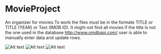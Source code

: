 # MovieProject
An organizer for movies
To work the files must be in the formate TITLE or TITLE (YEAR) or Text (IMDB ID). It might not find all movies if the title is not the one used in the database
http://www.omdbapi.com/ 
user is able to manually enter data and update rows. 

![Alt text](https://cloud.githubusercontent.com/assets/21349071/18901006/b381dfb2-850c-11e6-9d31-cfcc7c064d3a.PNG)
![Alt text](https://cloud.githubusercontent.com/assets/21349071/18978453/f0cdf360-8688-11e6-9aa1-ac536e760058.PNG)
![Alt text](https://cloud.githubusercontent.com/assets/21349071/24735186/4aea4d92-1a47-11e7-9c00-cd7f55dfffb8.PNG)
